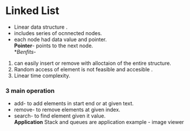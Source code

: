 # Linked List
+ Linear data structure .<br/>
+ includes series of ocnnected nodes.<br/>
+ each node had data value and pointer.<br/>
**Pointer**- points to the next node.<br/>
**Benfits*-
1) can easily insert or remove with alloctaion of the entire structure.<br/>
2) Random access of element is not feasible and accesible .<br/>
3) Linear time complexity. <br/>
### 3 main operation
+ add- to add elements in start end or at given text.
+ remove- to remove elements at given index.
+ search- to find element given it value.<br/>
**Application**
Stack and queues are application
example - image viewer
